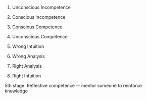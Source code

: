 1. Unconscious Incompetence
2. Conscious Incompetence
3. Conscious Competence
4. Unconscious Competence

5. Wrong Intuition
6. Wrong Analysis
7. Right Analysis
8. Right Intuition

5th stage: Reflective competence -- mentor someone to reinforce knowledge
